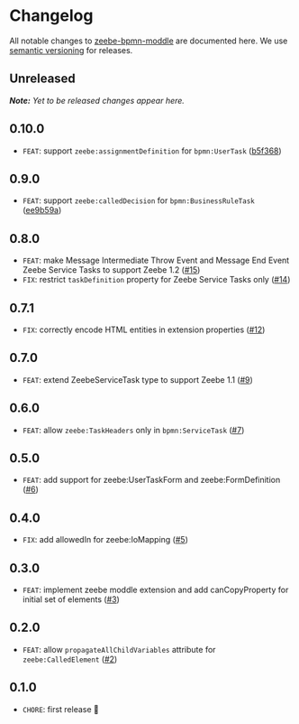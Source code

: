 # Changelog

All notable changes to [zeebe-bpmn-moddle](https://github.com/zeebe-io/zeebe-bpmn-moddle) are documented here. We use [semantic versioning](http://semver.org/) for releases.

## Unreleased

___Note:__ Yet to be released changes appear here._

## 0.10.0

* `FEAT`: support `zeebe:assignmentDefinition` for `bpmn:UserTask` ([b5f368](https://github.com/zeebe-io/zeebe-bpmn-moddle/commit/b5f368ce8daae65f8266b430df3cbd1bedd9232c))

## 0.9.0

* `FEAT`: support `zeebe:calledDecision` for `bpmn:BusinessRuleTask` ([ee9b59a](https://github.com/zeebe-io/zeebe-bpmn-moddle/commit/ee9b59a00145542a4de9c3193f5e5c13d42a2cfc))

## 0.8.0

* `FEAT`: make Message Intermediate Throw Event and Message End Event Zeebe Service Tasks to support Zeebe 1.2 ([#15](https://github.com/zeebe-io/zeebe-bpmn-moddle/pull/15))
* `FIX`: restrict `taskDefinition` property for Zeebe Service Tasks only ([#14](https://github.com/zeebe-io/zeebe-bpmn-moddle/pull/14))

## 0.7.1

* `FIX`: correctly encode HTML entities in extension properties ([#12](https://github.com/zeebe-io/zeebe-bpmn-moddle/pull/12))

## 0.7.0

* `FEAT`: extend ZeebeServiceTask type to support Zeebe 1.1 ([#9](https://github.com/zeebe-io/zeebe-bpmn-moddle/pull/9))

## 0.6.0

* `FEAT`: allow `zeebe:TaskHeaders` only in `bpmn:ServiceTask` ([#7](https://github.com/zeebe-io/zeebe-bpmn-moddle/issues/7))

## 0.5.0

* `FEAT`: add support for zeebe:UserTaskForm and zeebe:FormDefinition ([#6](https://github.com/zeebe-io/zeebe-bpmn-moddle/pull/6))

## 0.4.0

* `FIX`: add allowedIn for zeebe:IoMapping ([#5](https://github.com/zeebe-io/zeebe-bpmn-moddle/pull/5))

## 0.3.0

* `FEAT`: implement zeebe moddle extension and add canCopyProperty for initial set of elements ([#3](https://github.com/zeebe-io/zeebe-bpmn-moddle/pull/3))

## 0.2.0

* `FEAT`: allow `propagateAllChildVariables` attribute for `zeebe:CalledElement` ([#2](https://github.com/zeebe-io/zeebe-bpmn-moddle/pull/2))

## 0.1.0

* `CHORE`: first release :tada:
